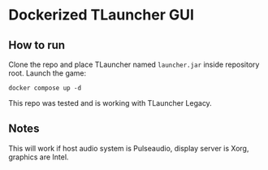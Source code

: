 # Dockerized TLauncher GUI
## How to run
Clone the repo and place TLauncher named `launcher.jar` inside repository root. Launch the game:
```
docker compose up -d
```
This repo was tested and is working with TLauncher Legacy.
## Notes
This will work if host audio system is Pulseaudio, display server is Xorg, graphics are Intel.
